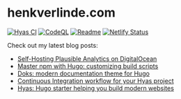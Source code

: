 # henkverlinde.com

[![Hyas CI](https://github.com/h-enk/henkverlinde.com/workflows/Hyas%20CI/badge.svg)](https://github.com/h-enk/henkverlinde.com/actions?query=workflow%3A%22Hyas+CI%22)
[![CodeQL](https://github.com/h-enk/henkverlinde.com/workflows/CodeQL/badge.svg)](https://github.com/h-enk/henkverlinde.com/actions?query=workflow%3ACodeQL)
[![Readme](https://github.com/h-enk/henkverlinde.com/workflows/Readme/badge.svg)](https://github.com/h-enk/henkverlinde.com/actions?query=workflow%3AReadme)
[![Netlify Status](https://api.netlify.com/api/v1/badges/410615a7-3f4b-450b-abc6-aa45d0307921/deploy-status)](https://app.netlify.com/sites/henkverlinde/deploys)

Check out my latest blog posts:
<!--START_SECTION:feed-->
* [Self-Hosting Plausible Analytics on DigitalOcean](https:&#x2F;&#x2F;henkverlinde.com&#x2F;self-hosting-plausible-analytics-on-digitalocean&#x2F;)
* [Master npm with Hugo: customizing build scripts](https:&#x2F;&#x2F;henkverlinde.com&#x2F;master-npm-with-hugo-customizing-build-scripts&#x2F;)
* [Doks: modern documentation theme for Hugo](https:&#x2F;&#x2F;henkverlinde.com&#x2F;doks-modern-documentation-theme-for-hugo&#x2F;)
* [Continuous Integration workflow for your Hyas project](https:&#x2F;&#x2F;henkverlinde.com&#x2F;continuous-integration-workflow-for-your-hyas-project&#x2F;)
* [Hyas: Hugo starter helping you build modern websites](https:&#x2F;&#x2F;henkverlinde.com&#x2F;hyas-hugo-starter-helping-you-build-modern-websites&#x2F;)
<!--END_SECTION:feed-->
